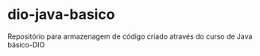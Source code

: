 # dio-java-basico
Repositório para armazenagem de código criado através do curso de Java básico-DIO
